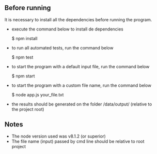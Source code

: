 ## Before running

It is necessary to install all the dependencies before running the program.

 - execute the command below to install de dependencies
 
    $ npm install
 
 - to run all automated tests, run the command below
 
    $ npm test
 
 - to start the program with a default input file, run the command below
 
    $ npm start
 
 - to start the program with a custom file name, run the command below
 
    $ node app.js your_file.txt
 
 - the results should be generated on the folder /data/output/ (relative to the project root)
 
## Notes

* The node version used was v8.1.2 (or superior)
* The file name (input) passed by cmd line should be relative to root project
